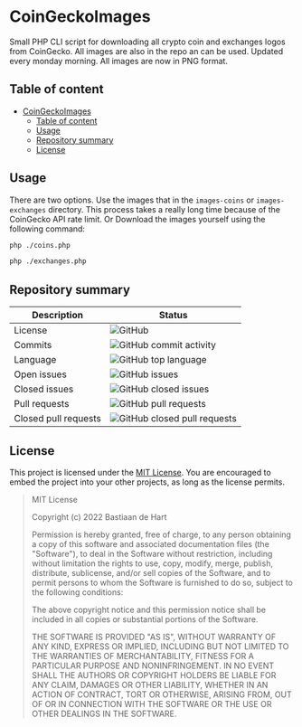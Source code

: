 # CoinGeckoImages
Small PHP CLI script for downloading all crypto coin and exchanges logos from CoinGecko. All images are also in the repo an can be used. Updated every monday morning. All images are now in PNG format.

## Table of content
- [CoinGeckoImages](#coingeckoimages)
  - [Table of content](#table-of-content)
  - [Usage](#usage)
  - [Repository summary](#repository-summary)
  - [License](#license)

## Usage

There are two options. Use the images that in the ```images-coins``` or ```images-exchanges``` directory. This process takes a really long time because of the CoinGecko API rate limit. Or Download the images yourself using the following command:

```bash
php ./coins.php

php ./exchanges.php
```


## Repository summary

Description | Status
---- | ------
License | ![GitHub](https://img.shields.io/github/license/Bastiaantjuhh/CoinGeckoImages)
Commits | ![GitHub commit activity](https://img.shields.io/github/commit-activity/m/Bastiaantjuhh/CoinGeckoImages)
Language | ![GitHub top language](https://img.shields.io/github/languages/top/Bastiaantjuhh/CoinGeckoImages)
Open issues | ![GitHub issues](https://img.shields.io/github/issues/Bastiaantjuhh/CoinGeckoImages)
Closed issues | ![GitHub closed issues](https://img.shields.io/github/issues-closed/Bastiaantjuhh/CoinGeckoImages)
Pull requests | ![GitHub pull requests](https://img.shields.io/github/issues-pr-raw/Bastiaantjuhh/CoinGeckoImages)
Closed pull requests | ![GitHub closed pull requests](https://img.shields.io/github/issues-pr-closed-raw/Bastiaantjuhh/CoinGeckoImages)

## License
This project is licensed under the [MIT License](https://github.com/Bastiaantjuhh/CoinGeckoImages/blob/master/LICENSE). You are encouraged to embed the project into your other projects, as long as the license permits.

> MIT License
> 
> Copyright (c) 2022 Bastiaan de Hart
> 
> Permission is hereby granted, free of charge, to any person obtaining
> a copy of this software and associated documentation files (the
> "Software"), to deal in the Software without restriction, including
> without limitation the rights to use, copy, modify, merge, publish,
> distribute, sublicense, and/or sell copies of the Software, and to
> permit persons to whom the Software is furnished to do so, subject to
> the following conditions:
> 
> The above copyright notice and this permission notice shall be
> included in all copies or substantial portions of the Software.
> 
> THE SOFTWARE IS PROVIDED "AS IS", WITHOUT WARRANTY OF ANY KIND,
> EXPRESS OR IMPLIED, INCLUDING BUT NOT LIMITED TO THE WARRANTIES OF
> MERCHANTABILITY, FITNESS FOR A PARTICULAR PURPOSE AND NONINFRINGEMENT.
> IN NO EVENT SHALL THE AUTHORS OR COPYRIGHT HOLDERS BE LIABLE FOR ANY
> CLAIM, DAMAGES OR OTHER LIABILITY, WHETHER IN AN ACTION OF CONTRACT,
> TORT OR OTHERWISE, ARISING FROM, OUT OF OR IN CONNECTION WITH THE
> SOFTWARE OR THE USE OR OTHER DEALINGS IN THE SOFTWARE.
